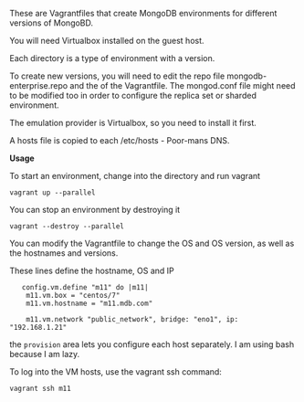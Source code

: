 

These are Vagrantfiles that create MongoDB environments for different versions of MongoBD.

You will need Virtualbox installed on the guest host.

Each directory is a type of environment with a version.

To create new versions, you will need to edit the repo file  mongodb-enterprise.repo and the of the Vagrantfile. 
The mongod.conf file might need to be modified too in order to configure the replica set or sharded environment.

The emulation provider is Virtualbox, so you need to install it first.

A hosts file is copied to each /etc/hosts - Poor-mans DNS.


**Usage**

To start an environment, change into the directory and run vagrant

```
vagrant up --parallel
```

You can stop an environment by destroying it

```
vagrant --destroy --parallel
```

You can modify the Vagrantfile to change the OS and OS version, as well as the hostnames and versions.

These lines define the hostname, OS and IP
```
   config.vm.define "m11" do |m11|
    m11.vm.box = "centos/7"
    m11.vm.hostname = "m11.mdb.com"

    m11.vm.network "public_network", bridge: "eno1", ip: "192.168.1.21"
```

the `provision` area lets you configure each host separately. I am using bash because I am lazy.

To log into the VM hosts, use the vagrant ssh command:
```
vagrant ssh m11
```
